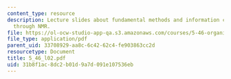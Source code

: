 ```yaml
---
content_type: resource
description: Lecture slides about fundamental methods and information content available
  through NMR.
file: https://ol-ocw-studio-app-qa.s3.amazonaws.com/courses/5-46-organic-structure-determination-spring-2007/31b8f1ac8dc2b01d9a7d091e107536eb_5_46_l02.pdf
file_type: application/pdf
parent_uid: 33708929-aa8c-6c42-62c4-fe903863cc2d
resourcetype: Document
title: 5_46_l02.pdf
uid: 31b8f1ac-8dc2-b01d-9a7d-091e107536eb
---
```

